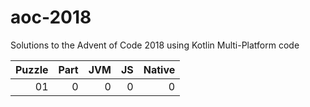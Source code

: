 # aoc-2018
Solutions to the Advent of Code 2018 using Kotlin Multi-Platform code


| Puzzle | Part | JVM | JS | Native|
|-------:|-----:|----:|---:|------:|
|     01 |    0 |   0 |  0 |     0 | 
